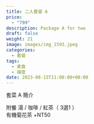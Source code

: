 ```yaml
---
title: 二人套餐 A
price:
  - "799"
description: Package A for two
draft: false
weight: 21
image: images/img_1593.jpeg
categories:
  - 套餐
tags:
  - 素食
  - 辣度
date: 2023-08-15T11:08:00+08:00
---
```


套菜 A 簡介

  附餐  湯 / 咖啡 / 紅茶（ 3選1 ）\
  有機菊花茶 +NT50